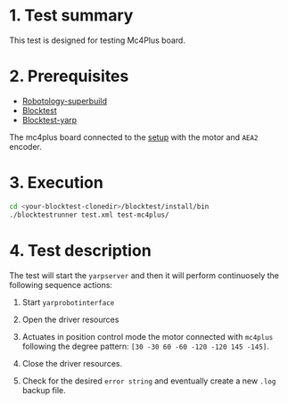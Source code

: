# 1. Test summary
This test is designed for testing Mc4Plus board.

# 2. Prerequisites
- [Robotology-superbuild](https://github.com/robotology/robotology-superbuild)
- [Blocktest](https://github.com/robotology/blocktest)
- [Blocktest-yarp](https://github.com/robotology/blocktest-yarp-plugins)

The mc4plus board connected to the [setup](https://github.com/icub-tech-iit/fix/issues/926) with the motor and  `AEA2` encoder.

# 3. Execution
```bash
cd <your-blocktest-clonedir>/blocktest/install/bin
./blocktestrunner test.xml test-mc4plus/
```

# 4. Test description
The test will start the `yarpserver` and then it will perform continuosely the following sequence actions:
1. Start `yarprobotinterface`

2. Open the driver resources

3. Actuates in position control mode the motor connected with `mc4plus` following the degree pattern: `[30 -30 60 -60 -120 -120 145 -145]`.

5. Close the driver resources.

6. Check for the desired `error string` and eventually create a new `.log` backup file.
